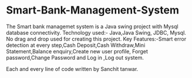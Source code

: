 # Smart-Bank-Management-System
The Smart bank managemet system is a Java swing project with Mysql database connectivity.
Technology used:- Java,Java Swing, JDBC, Mysql.
No drag and drop used for creating this project.
Key Features:-Smart error detection at every step,Cash Deposit,Cash Withdraw,Mini Statement,Balance enquiry,Create new user profile, Forget password,Change Password and Log in ,Log out system.

Each and every line of code written by Sanchit tanwar.
